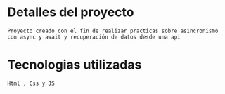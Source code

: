 # Detalles del proyecto

    Proyecto creado con el fin de realizar practicas sobre asincronismo con async y await y recuperación de datos desde una api

# Tecnologias utilizadas

    Html , Css y JS
